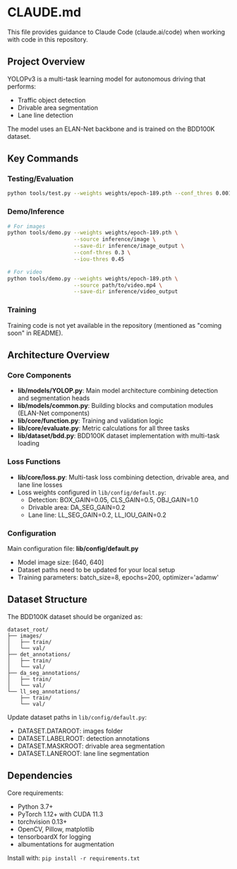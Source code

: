 # CLAUDE.md

This file provides guidance to Claude Code (claude.ai/code) when working with code in this repository.

## Project Overview

YOLOPv3 is a multi-task learning model for autonomous driving that performs:
- Traffic object detection
- Drivable area segmentation  
- Lane line detection

The model uses an ELAN-Net backbone and is trained on the BDD100K dataset.

## Key Commands

### Testing/Evaluation
```bash
python tools/test.py --weights weights/epoch-189.pth --conf_thres 0.001 --iou_thres 0.6
```

### Demo/Inference
```bash
# For images
python tools/demo.py --weights weights/epoch-189.pth \
                     --source inference/image \
                     --save-dir inference/image_output \
                     --conf-thres 0.3 \
                     --iou-thres 0.45

# For video
python tools/demo.py --weights weights/epoch-189.pth \
                     --source path/to/video.mp4 \
                     --save-dir inference/video_output
```

### Training
Training code is not yet available in the repository (mentioned as "coming soon" in README).

## Architecture Overview

### Core Components

- **lib/models/YOLOP.py**: Main model architecture combining detection and segmentation heads
- **lib/models/common.py**: Building blocks and computation modules (ELAN-Net components)
- **lib/core/function.py**: Training and validation logic
- **lib/core/evaluate.py**: Metric calculations for all three tasks
- **lib/dataset/bdd.py**: BDD100K dataset implementation with multi-task loading

### Loss Functions
- **lib/core/loss.py**: Multi-task loss combining detection, drivable area, and lane line losses
- Loss weights configured in `lib/config/default.py`:
  - Detection: BOX_GAIN=0.05, CLS_GAIN=0.5, OBJ_GAIN=1.0
  - Drivable area: DA_SEG_GAIN=0.2
  - Lane line: LL_SEG_GAIN=0.2, LL_IOU_GAIN=0.2

### Configuration
Main configuration file: **lib/config/default.py**
- Model image size: [640, 640]
- Dataset paths need to be updated for your local setup
- Training parameters: batch_size=8, epochs=200, optimizer='adamw'

## Dataset Structure

The BDD100K dataset should be organized as:
```
dataset_root/
├── images/
│   ├── train/
│   └── val/
├── det_annotations/
│   ├── train/
│   └── val/
├── da_seg_annotations/
│   ├── train/
│   └── val/
└── ll_seg_annotations/
    ├── train/
    └── val/
```

Update dataset paths in `lib/config/default.py`:
- DATASET.DATAROOT: images folder
- DATASET.LABELROOT: detection annotations
- DATASET.MASKROOT: drivable area segmentation
- DATASET.LANEROOT: lane line segmentation

## Dependencies

Core requirements:
- Python 3.7+
- PyTorch 1.12+ with CUDA 11.3
- torchvision 0.13+
- OpenCV, Pillow, matplotlib
- tensorboardX for logging
- albumentations for augmentation

Install with: `pip install -r requirements.txt`